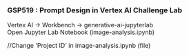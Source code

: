 ### GSP519 : Prompt Design in Vertex AI Challenge Lab

Vertex AI -> Workbench -> generative-ai-jupyterlab  
Open Jupyter Lab Notebook (image-analysis.ipynb)

//Change 'Project ID' in image-analysis.ipynb (file)


